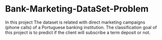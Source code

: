 # Bank-Marketing-DataSet-Problem
In this project The dataset is related with direct marketing campaigns (phone calls) of a Portuguese banking institution. The classification goal  of this project  is to predict if  the client will subscribe a term deposit or not.
